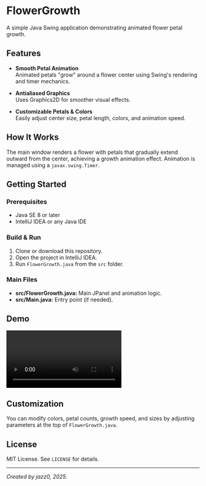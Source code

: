 # FlowerGrowth

A simple Java Swing application demonstrating animated flower petal growth.

## Features

- **Smooth Petal Animation**  
  Animated petals "grow" around a flower center using Swing's rendering and timer mechanics.

- **Antialiased Graphics**  
  Uses Graphics2D for smoother visual effects.

- **Customizable Petals & Colors**  
  Easily adjust center size, petal length, colors, and animation speed.

## How It Works

The main window renders a flower with petals that gradually extend outward from the center, achieving a growth animation effect. Animation is managed using a `javax.swing.Timer`.

## Getting Started

### Prerequisites

- Java SE 8 or later
- IntelliJ IDEA or any Java IDE

### Build & Run

1. Clone or download this repository.
2. Open the project in IntelliJ IDEA.
3. Run `FlowerGrowth.java` from the `src` folder.

### Main Files

- **src/FlowerGrowth.java:** Main JPanel and animation logic.
- **src/Main.java:** Entry point (if needed).

## Demo

![Watch the video here](assets/idea64_OOl1p7UbSW.mp4)

## Customization

You can modify colors, petal counts, growth speed, and sizes by adjusting parameters at the top of `FlowerGrowth.java`.

## License

MIT License. See `LICENSE` for details.

---

*Created by jazz0, 2025.*
